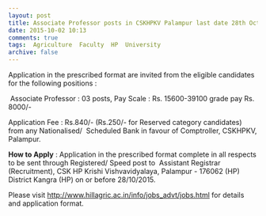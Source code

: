 ```yaml
---
layout: post
title: Associate Professor posts in CSKHPKV Palampur last date 28th Oct-2015   
date: 2015-10-02 10:13
comments: true
tags:  Agriculture  Faculty  HP  University 
archive: false
---
```

Application in the prescribed format are invited from the eligible candidates for the following positions :


 Associate Professor : 03 posts, Pay Scale : Rs. 15600-39100 grade pay Rs. 8000/-


Application Fee : Rs.840/- (Rs.250/- for Reserved category candidates) from any Nationalised/  Scheduled Bank in favour of Comptroller, CSKHPKV, Palampur.

**How to Apply** : Application in the prescribed format complete in all respects to be sent through Registered/ Speed post to  Assistant Registrar (Recruitment), CSK HP Krishi Vishvavidyalaya, Palampur - 176062 (HP)  District Kangra (HP) on or before 28/10/2015.

Please visit <http://www.hillagric.ac.in/info/jobs_advt/jobs.html> for details and application format. 
